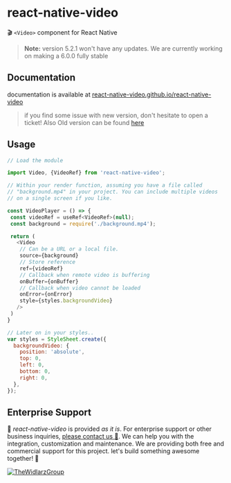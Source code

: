 # react-native-video
🎬 `<Video>` component for React Native

> **Note:** version 5.2.1 won't have any updates. We are currently working on making a 6.0.0 fully stable

## Documentation
documentation is available at [react-native-video.github.io/react-native-video](https://react-native-video.github.io/react-native-video/)

> if you find some issue with new version, don't hesitate to open a ticket! Also Old version can be found [here](https://github.com/react-native-video/react-native-video/tree/v6.0.0-alpha.8)

## Usage

```javascript
// Load the module

import Video, {VideoRef} from 'react-native-video';

// Within your render function, assuming you have a file called
// "background.mp4" in your project. You can include multiple videos
// on a single screen if you like.

const VideoPlayer = () => {
 const videoRef = useRef<VideoRef>(null);
 const background = require('./background.mp4');

 return (
   <Video 
    // Can be a URL or a local file.
    source={background}
    // Store reference  
    ref={videoRef}
    // Callback when remote video is buffering                                      
    onBuffer={onBuffer}
    // Callback when video cannot be loaded              
    onError={onError}               
    style={styles.backgroundVideo}
   />
 )
}

// Later on in your styles..
var styles = StyleSheet.create({
  backgroundVideo: {
    position: 'absolute',
    top: 0,
    left: 0,
    bottom: 0,
    right: 0,
  },
});
```

## Enterprise Support
<p>
  📱 <i>react-native-video</i> is provided <i>as it is</i>. For enterprise support or other business inquiries, <a href="https://www.thewidlarzgroup.com/">please contact us 🤝</a>. We can help you with the integration, customization and maintenance. We are providing both free and commercial support for this project. let's build something awesome together! 🚀
</p>
<a href="https://www.thewidlarzgroup.com/">
  <picture>
    <source media="(prefers-color-scheme: dark)" srcset="./docs/assets/baners/twg-dark.png" />
    <source media="(prefers-color-scheme: light)" srcset="./docs/assets/baners/twg-light.png" />
    <img alt="TheWidlarzGroup" src="./docs/assets/baners/twg-light-1.png" />
  </picture>
</a>